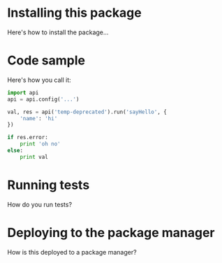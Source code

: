 # Installing this package

Here's how to install the package...

# Code sample

Here's how you call it:

````python
import api
api = api.config('...')

val, res = api('temp-deprecated').run('sayHello', {
    'name': 'hi'
})

if res.error:
    print 'oh no'
else:
    print val
````

# Running tests

How do you run tests?

# Deploying to the package manager

How is this deployed to a package manager?
